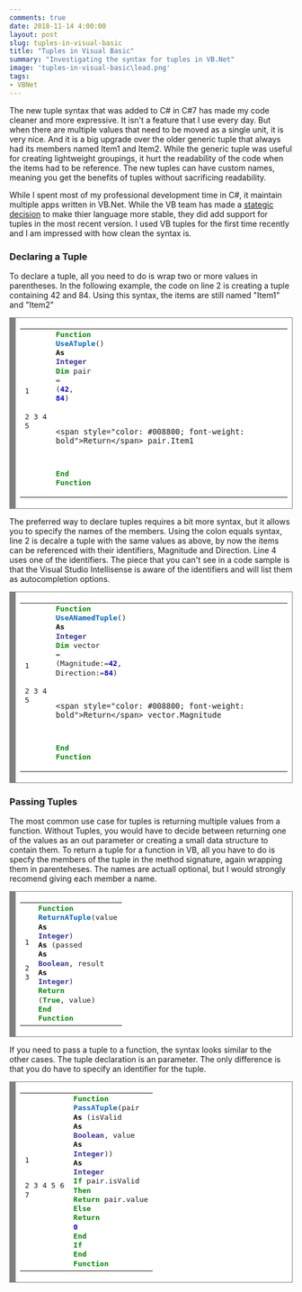 ```yaml
---
comments: true
date: 2018-11-14 4:00:00
layout: post
slug: tuples-in-visual-basic
title: "Tuples in Visual Basic"
summary: "Investigating the syntax for tuples in VB.Net"
image: 'tuples-in-visual-basic\lead.png' 
tags:
- VBNet
---
```


The new tuple syntax that was added to C# in C#7 has made my code cleaner and more expressive. It isn't a feature that I use every day. But when there are multiple values that need to be moved as a single unit, it is very nice. And it is a big upgrade over the older generic tuple that always had its members named Item1 and Item2. While the generic tuple was useful for creating lightweight groupings, it hurt the readability of the code when the items had to be reference. The new tuples can have custom names, meaning you get the benefits of tuples without sacrificing readability.

While I spent most of my professional development time in C#, it maintain multiple apps written in VB.Net. While the VB team has made a [stategic decision](https://blogs.msdn.microsoft.com/dotnet/2017/02/01/the-net-language-strategy/) to make thier language more stable, they did add support for tuples in the most recent version. I used VB tuples for the first time recently and I am impressed with how clean the syntax is.


### Declaring a Tuple ###
To declare a tuple, all you need to do is wrap two or more values in parentheses. In the following example, the code on line 2 is creating a tuple containing 42 and 84. Using this syntax, the items are still named "Item1" and "Item2" 

<!-- HTML generated using hilite.me --><div style="background: #ffffff; overflow:auto;width:auto;border:solid gray;border-width:.1em .1em .1em .8em;padding:.2em .6em;"><table><tr><td><pre style="margin: 0; line-height: 125%">1
2
3
4
5</pre></td><td><pre style="margin: 0; line-height: 125%"><span style="color: #008800; font-weight: bold">Function</span> <span style="color: #0066BB; font-weight: bold">UseATuple</span>() <span style="color: #000000; font-weight: bold">As</span> <span style="color: #333399; font-weight: bold">Integer</span>
    <span style="color: #008800; font-weight: bold">Dim</span> pair <span style="color: #333333">=</span> (<span style="color: #0000DD; font-weight: bold">42</span>, <span style="color: #0000DD; font-weight: bold">84</span>)

    <span style="color: #008800; font-weight: bold">Return</span> pair.Item1
<span style="color: #008800; font-weight: bold">End</span> <span style="color: #008800; font-weight: bold">Function</span>
</pre></td></tr></table></div>

The preferred way to declare tuples requires a bit more syntax, but it allows you to specify the names of the members. Using the colon equals syntax, line 2 is decalre a tuple with the same values as above, by now the items can be referenced with their identifiers, Magnitude and Direction. Line 4 uses one of the identifiers. The piece that you can't see in a code sample is that the Visual Studio Intellisense is aware of the identifiers and will list them as autocompletion options.

<!-- HTML generated using hilite.me --><div style="background: #ffffff; overflow:auto;width:auto;border:solid gray;border-width:.1em .1em .1em .8em;padding:.2em .6em;"><table><tr><td><pre style="margin: 0; line-height: 125%">1
2
3
4
5</pre></td><td><pre style="margin: 0; line-height: 125%"><span style="color: #008800; font-weight: bold">Function</span> <span style="color: #0066BB; font-weight: bold">UseANamedTuple</span>() <span style="color: #000000; font-weight: bold">As</span> <span style="color: #333399; font-weight: bold">Integer</span>
    <span style="color: #008800; font-weight: bold">Dim</span> vector <span style="color: #333333">=</span> (Magnitude:<span style="color: #333333">=</span><span style="color: #0000DD; font-weight: bold">42</span>, Direction:<span style="color: #333333">=</span><span style="color: #0000DD; font-weight: bold">84</span>)

    <span style="color: #008800; font-weight: bold">Return</span> vector.Magnitude
<span style="color: #008800; font-weight: bold">End</span> <span style="color: #008800; font-weight: bold">Function</span>
</pre></td></tr></table></div>

### Passing Tuples ###

The most common use case for tuples is returning multiple values from a function. Without Tuples, you would have to decide between returning one of the values as an out parameter or creating a small data structure to contain them. To return a tuple for a function in VB, all you have to do is specfy the members of the tuple in the method signature, again wrapping them in parenteheses. The names are actuall optional, but I would strongly recomend giving each member a name.

<!-- HTML generated using hilite.me --><div style="background: #ffffff; overflow:auto;width:auto;border:solid gray;border-width:.1em .1em .1em .8em;padding:.2em .6em;"><table><tr><td><pre style="margin: 0; line-height: 125%">1
2
3</pre></td><td><pre style="margin: 0; line-height: 125%"><span style="color: #008800; font-weight: bold">Function</span> <span style="color: #0066BB; font-weight: bold">ReturnATuple</span>(value <span style="color: #000000; font-weight: bold">As</span> <span style="color: #333399; font-weight: bold">Integer</span>) <span style="color: #000000; font-weight: bold">As</span> (passed <span style="color: #000000; font-weight: bold">As</span> <span style="color: #333399; font-weight: bold">Boolean</span>, result <span style="color: #000000; font-weight: bold">As</span> <span style="color: #333399; font-weight: bold">Integer</span>)
    <span style="color: #008800; font-weight: bold">Return</span> (<span style="color: #008800; font-weight: bold">True</span>, value)
<span style="color: #008800; font-weight: bold">End</span> <span style="color: #008800; font-weight: bold">Function</span>
</pre></td></tr></table></div>


If you need to pass a tuple to a function, the syntax looks similar to the other cases. The tuple declaration is an parameter. The only difference is that you do have to specify an identifier for the tuple. 

<!-- HTML generated using hilite.me --><div style="background: #ffffff; overflow:auto;width:auto;border:solid gray;border-width:.1em .1em .1em .8em;padding:.2em .6em;"><table><tr><td><pre style="margin: 0; line-height: 125%">1
2
3
4
5
6
7</pre></td><td><pre style="margin: 0; line-height: 125%"><span style="color: #008800; font-weight: bold">Function</span> <span style="color: #0066BB; font-weight: bold">PassATuple</span>(pair <span style="color: #000000; font-weight: bold">As</span> (isValid <span style="color: #000000; font-weight: bold">As</span> <span style="color: #333399; font-weight: bold">Boolean</span>, value <span style="color: #000000; font-weight: bold">As</span> <span style="color: #333399; font-weight: bold">Integer</span>)) <span style="color: #000000; font-weight: bold">As</span> <span style="color: #333399; font-weight: bold">Integer</span>
    <span style="color: #008800; font-weight: bold">If</span> pair.isValid <span style="color: #008800; font-weight: bold">Then</span>
        <span style="color: #008800; font-weight: bold">Return</span> pair.value
    <span style="color: #008800; font-weight: bold">Else</span>
        <span style="color: #008800; font-weight: bold">Return</span> <span style="color: #0000DD; font-weight: bold">0</span>
    <span style="color: #008800; font-weight: bold">End</span> <span style="color: #008800; font-weight: bold">If</span>
<span style="color: #008800; font-weight: bold">End</span> <span style="color: #008800; font-weight: bold">Function</span>
</pre></td></tr></table></div>


